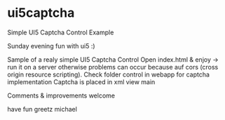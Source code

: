 # ui5captcha
Simple UI5 Captcha Control Example

Sunday evening fun with ui5 :)

Sample of a realy simple UI5 Captcha Control
Open index.html & enjoy -> run it on a server otherwise problems can occur because auf cors (cross origin resource scripting).
Check folder control in webapp for captcha implementation
Captcha is placed in xml view main

Comments & improvements welcome

have fun
greetz michael
